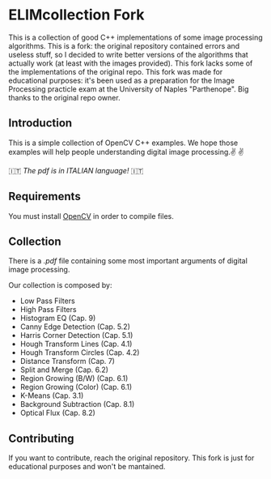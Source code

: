 # ELIMcollection Fork
This is a collection of good C++ implementations of some image processing algorithms. This is a fork: the original repository contained errors and useless stuff, so I decided to write better versions of the algorithms that actually work (at least with the images provided). This fork lacks some of the implementations of the original repo. This fork was made for educational purposes: it's been used as a preparation for the Image Processing practicle exam at the University of Naples "Parthenope". Big thanks to the original repo owner.

## Introduction
This is a simple collection of OpenCV C++ examples.
We hope those examples will help people understanding digital image processing.:v: :v:

:it: *The pdf is in ITALIAN language!* :it:

## Requirements
You must install [OpenCV](https://docs.opencv.org/master/d9/df8/tutorial_root.html) in order to compile files.

## Collection
There is a *.pdf* file containing some most important arguments of digital image processing.

Our collection is composed by:

- Low Pass Filters 
- High Pass Filters
- Histogram EQ (Cap. 9)
- Canny Edge Detection (Cap. 5.2)
- Harris Corner Detection (Cap. 5.1)
- Hough Transform Lines (Cap. 4.1)
- Hough Transform Circles (Cap. 4.2)
- Distance Transform (Cap. 7)
- Split and Merge (Cap. 6.2)
- Region Growing (B/W) (Cap. 6.1)
- Region Growing (Color) (Cap. 6.1)
- K-Means (Cap. 3.1)
- Background Subtraction (Cap. 8.1)
- Optical Flux (Cap. 8.2)

## Contributing
If you want to contribute, reach the original repository. This fork is just for educational purposes and won't be mantained.
